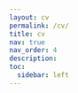 ```yaml
---
layout: cv
permalink: /cv/
title: cv
nav: true
nav_order: 4
description:
toc:
  sidebar: left
---
```

